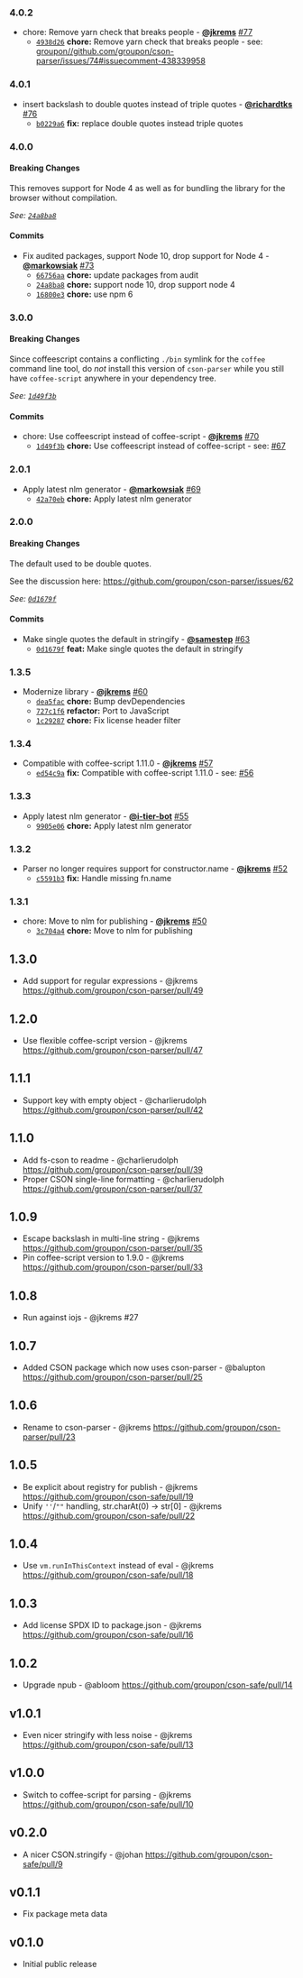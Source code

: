 ### 4.0.2

* chore: Remove yarn check that breaks people - **[@jkrems](https://github.com/jkrems)** [#77](https://github.com/groupon/cson-parser/pull/77)
  - [`4938d26`](https://github.com/groupon/cson-parser/commit/4938d2602c739cc53e2581f090e99ace7167bf24) **chore:** Remove yarn check that breaks people - see: [groupon//github.com/groupon/cson-parser/issues/74#issuecomment-438339958](https://github.com/groupon//github.com/groupon/cson-parser/issues/74/issues/issuecomment-438339958)


### 4.0.1

* insert backslash to double quotes instead of triple quotes - **[@richardtks](https://github.com/richardtks)** [#76](https://github.com/groupon/cson-parser/pull/76)
  - [`b0229a6`](https://github.com/groupon/cson-parser/commit/b0229a6e6442fdc15e9af03ff520681f0332642d) **fix:** replace double quotes instead triple quotes


### 4.0.0

#### Breaking Changes

This removes support for Node 4 as well as for bundling the library for the browser without compilation.

*See: [`24a8ba8`](https://github.com/groupon/cson-parser/commit/24a8ba813a6d494a0a00d52e43deeb00c42d090b)*

#### Commits

* Fix audited packages, support Node 10, drop support for Node 4 - **[@markowsiak](https://github.com/markowsiak)** [#73](https://github.com/groupon/cson-parser/pull/73)
  - [`66756aa`](https://github.com/groupon/cson-parser/commit/66756aa129c8a63a2ed5fa8514f4d63de3675d3f) **chore:** update packages from audit
  - [`24a8ba8`](https://github.com/groupon/cson-parser/commit/24a8ba813a6d494a0a00d52e43deeb00c42d090b) **chore:** support node 10, drop support node 4
  - [`16800e3`](https://github.com/groupon/cson-parser/commit/16800e3517885a8d3c670bfbdb2206109e6f40f6) **chore:** use npm 6


### 3.0.0

#### Breaking Changes

Since coffeescript contains a conflicting `./bin`
symlink for the `coffee` command line tool, do *not* install this
version of `cson-parser` while you still have `coffee-script`
anywhere in your dependency tree.

*See: [`1d49f3b`](https://github.com/groupon/cson-parser/commit/1d49f3b648a4c475c44f2789d0b54b316d9c1cd8)*

#### Commits

* chore: Use coffeescript instead of coffee-script - **[@jkrems](https://github.com/jkrems)** [#70](https://github.com/groupon/cson-parser/pull/70)
  - [`1d49f3b`](https://github.com/groupon/cson-parser/commit/1d49f3b648a4c475c44f2789d0b54b316d9c1cd8) **chore:** Use coffeescript instead of coffee-script - see: [#67](https://github.com/groupon/cson-parser/issues/67)


### 2.0.1

* Apply latest nlm generator - **[@markowsiak](https://github.com/markowsiak)** [#69](https://github.com/groupon/cson-parser/pull/69)
  - [`42a70eb`](https://github.com/groupon/cson-parser/commit/42a70eb38e5e3475a89ad4b67ebad34b1c3a1dc6) **chore:** Apply latest nlm generator


### 2.0.0

#### Breaking Changes

The default used to be double quotes.

See the discussion here: https://github.com/groupon/cson-parser/issues/62

*See: [`0d1679f`](https://github.com/groupon/cson-parser/commit/0d1679fb5ada081c428e23b7fb3df2c7093b6c11)*

#### Commits

* Make single quotes the default in stringify - **[@samestep](https://github.com/samestep)** [#63](https://github.com/groupon/cson-parser/pull/63)
  - [`0d1679f`](https://github.com/groupon/cson-parser/commit/0d1679fb5ada081c428e23b7fb3df2c7093b6c11) **feat:** Make single quotes the default in stringify


### 1.3.5

* Modernize library - **[@jkrems](https://github.com/jkrems)** [#60](https://github.com/groupon/cson-parser/pull/60)
  - [`dea5fac`](https://github.com/groupon/cson-parser/commit/dea5facb26bb84dcab01c34909d9b59d6c70bd76) **chore:** Bump devDependencies
  - [`727c1f6`](https://github.com/groupon/cson-parser/commit/727c1f6c79954e3f54f786027e8da5b6f958ca02) **refactor:** Port to JavaScript
  - [`1c29287`](https://github.com/groupon/cson-parser/commit/1c29287034f3dbafed72f2e9b76655756574260f) **chore:** Fix license header filter


### 1.3.4

* Compatible with coffee-script 1.11.0 - **[@jkrems](https://github.com/jkrems)** [#57](https://github.com/groupon/cson-parser/pull/57)
  - [`ed54c9a`](https://github.com/groupon/cson-parser/commit/ed54c9a89b3afb933c2eee1281e17fd6d78e8dba) **fix:** Compatible with coffee-script 1.11.0 - see: [#56](https://github.com/groupon/cson-parser/issues/56)


### 1.3.3

* Apply latest nlm generator - **[@i-tier-bot](https://github.com/i-tier-bot)** [#55](https://github.com/groupon/cson-parser/pull/55)
  - [`9905e06`](https://github.com/groupon/cson-parser/commit/9905e064f85f2cad7c656821195ea4afcd37f11f) **chore:** Apply latest nlm generator


### 1.3.2

* Parser no longer requires support for constructor.name - **[@jkrems](https://github.com/jkrems)** [#52](https://github.com/groupon/cson-parser/pull/52)
  - [`c5591b3`](https://github.com/groupon/cson-parser/commit/c5591b3a8ce0ba88a3e7738f940263ef053e7145) **fix:** Handle missing fn.name


### 1.3.1

* chore: Move to nlm for publishing - **[@jkrems](https://github.com/jkrems)** [#50](https://github.com/groupon/cson-parser/pull/50)
  - [`3c704a4`](https://github.com/groupon/cson-parser/commit/3c704a4e796b6d997a4aea499ac7d85bfe9fffe6) **chore:** Move to nlm for publishing


1.3.0
-----
* Add support for regular expressions - @jkrems
  https://github.com/groupon/cson-parser/pull/49

1.2.0
-----
* Use flexible coffee-script version - @jkrems
  https://github.com/groupon/cson-parser/pull/47

1.1.1
-----
* Support key with empty object - @charlierudolph
  https://github.com/groupon/cson-parser/pull/42

1.1.0
-----
* Add fs-cson to readme - @charlierudolph
  https://github.com/groupon/cson-parser/pull/39
* Proper CSON single-line formatting - @charlierudolph
  https://github.com/groupon/cson-parser/pull/37

1.0.9
-----
* Escape backslash in multi-line string - @jkrems
  https://github.com/groupon/cson-parser/pull/35
* Pin coffee-script version to 1.9.0 - @jkrems
  https://github.com/groupon/cson-parser/pull/33

1.0.8
-----
* Run against iojs - @jkrems #27

1.0.7
-----
* Added CSON package which now uses cson-parser - @balupton
  https://github.com/groupon/cson-parser/pull/25

1.0.6
-----
* Rename to cson-parser - @jkrems
  https://github.com/groupon/cson-parser/pull/23

1.0.5
-----
* Be explicit about registry for publish - @jkrems
  https://github.com/groupon/cson-safe/pull/19
* Unify `''`/`""` handling, str.charAt(0) -> str[0] - @jkrems
  https://github.com/groupon/cson-safe/pull/22

1.0.4
-----
* Use `vm.runInThisContext` instead of eval - @jkrems
  https://github.com/groupon/cson-safe/pull/18

1.0.3
-----
* Add license SPDX ID to package.json - @jkrems
  https://github.com/groupon/cson-safe/pull/16

1.0.2
-----
* Upgrade npub - @abloom
  https://github.com/groupon/cson-safe/pull/14

v1.0.1
------
* Even nicer stringify with less noise - @jkrems
  https://github.com/groupon/cson-safe/pull/13

v1.0.0
------
* Switch to coffee-script for parsing - @jkrems
  https://github.com/groupon/cson-safe/pull/10

v0.2.0
------
* A nicer CSON.stringify - @johan
  https://github.com/groupon/cson-safe/pull/9

v0.1.1
------
* Fix package meta data

v0.1.0
------
* Initial public release

